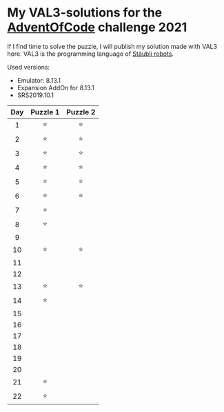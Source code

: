# My **VAL3**-solutions for the [AdventOfCode](https://adventofcode.com/) challenge 2021

If I find time to solve the puzzle, I will publish my solution made with VAL3 here.
VAL3 is the programming language of [Stäubli robots](https://www.staubli.com/en-de/robotics/product-range/robot-software/val3-robot-programming/val-3-language/).

Used versions:
* Emulator: 8.13.1
* Expansion AddOn  for 8.13.1
* SRS2019.10.1

|Day|Puzzle 1|Puzzle 2|
|:---:|:---:|:---:|
| 1 | ⭐ | ⭐|
| 2 | ⭐ | ⭐|
| 3 | ⭐ | ⭐|
| 4 | ⭐ | ⭐|
| 5 | ⭐ | ⭐|
| 6 | ⭐ | ⭐|
| 7 | ⭐ | |
| 8 | ⭐ | |
| 9 |  | |
| 10 | ⭐ | ⭐|
| 11 |  | |
| 12 |  | |
| 13 | ⭐ | ⭐|
| 14 | ⭐ | |
| 15 |  | |
| 16 |  | |
| 17 |  | |
| 18 |  | |
| 19 |  | |
| 20 |  | |
| 21 | ⭐ | |
| 22 | ⭐ | |
